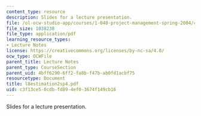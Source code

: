 ```yaml
---
content_type: resource
description: Slides for a lecture presentation.
file: /ol-ocw-studio-app/courses/1-040-project-management-spring-2004/c3f13ce50cdbfd894ef03674f149cb16_l8estimation2sp4.pdf
file_size: 1038238
file_type: application/pdf
learning_resource_types:
- Lecture Notes
license: https://creativecommons.org/licenses/by-nc-sa/4.0/
ocw_type: OCWFile
parent_title: Lecture Notes
parent_type: CourseSection
parent_uid: 4bff6290-6ff2-fa8b-f47b-ab0fd1acbf75
resourcetype: Document
title: l8estimation2sp4.pdf
uid: c3f13ce5-0cdb-fd89-4ef0-3674f149cb16
---
```

Slides for a lecture presentation.